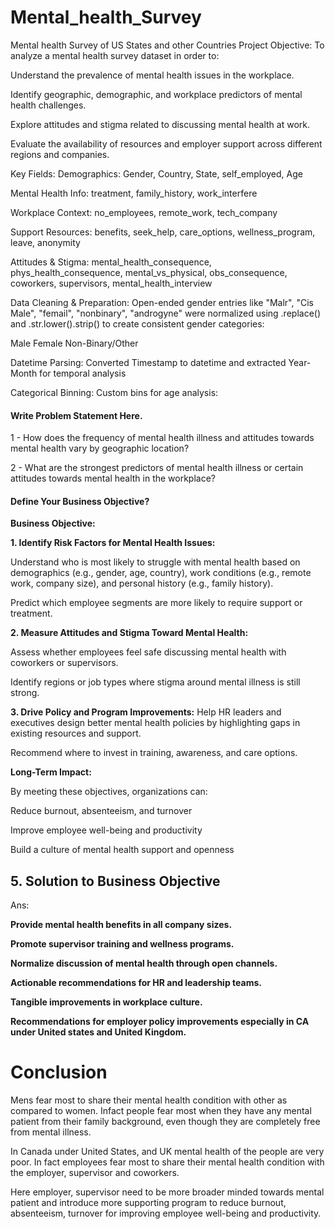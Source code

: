 # Mental_health_Survey
Mental health Survey of US States and other Countries
Project Objective:
To analyze a mental health survey dataset in order to:

Understand the prevalence of mental health issues in the workplace.

Identify geographic, demographic, and workplace predictors of mental health challenges.

Explore attitudes and stigma related to discussing mental health at work.

Evaluate the availability of resources and employer support across different regions and companies.

Key Fields:
Demographics: Gender, Country, State, self_employed, Age

Mental Health Info: treatment, family_history, work_interfere

Workplace Context: no_employees, remote_work, tech_company

Support Resources: benefits, seek_help, care_options, wellness_program, leave, anonymity

Attitudes & Stigma: mental_health_consequence, phys_health_consequence, mental_vs_physical, obs_consequence, coworkers, supervisors, mental_health_interview

Data Cleaning & Preparation:
Open-ended gender entries like "Malr", "Cis Male", "femail", "nonbinary", "androgyne" were normalized using .replace() and .str.lower().strip() to create consistent gender categories:

Male Female Non-Binary/Other

Datetime Parsing:
Converted Timestamp to datetime and extracted Year-Month for temporal analysis

Categorical Binning:
Custom bins for age analysis:

#### **Write Problem Statement Here.** #### 

1 - How does the frequency of mental health illness and attitudes towards mental health vary by geographic location?

2 - What are the strongest predictors of mental health illness or certain attitudes towards mental health in the workplace?

#### **Define Your Business Objective?**


**Business Objective:**

**1. Identify Risk Factors for Mental Health Issues:**

Understand who is most likely to struggle with mental health based on demographics (e.g., gender, age, country), work conditions (e.g., remote work, company size), and personal history (e.g., family history).

Predict which employee segments are more likely to require support or treatment.

**2. Measure Attitudes and Stigma Toward Mental Health:**

Assess whether employees feel safe discussing mental health with coworkers or supervisors.

Identify regions or job types where stigma around mental illness is still strong.

**3. Drive Policy and Program Improvements:**
Help HR leaders and executives design better mental health policies by highlighting gaps in existing resources and support.

Recommend where to invest in training, awareness, and care options.


**Long-Term Impact:**

By meeting these objectives, organizations can:

Reduce burnout, absenteeism, and turnover

Improve employee well-being and productivity

Build a culture of mental health support and openness

## **5. Solution to Business Objective**


Ans:

**Provide mental health benefits in all company sizes.**

**Promote supervisor training and wellness programs.**

**Normalize discussion of mental health through open channels.**

**Actionable recommendations for HR and leadership teams.**

**Tangible improvements in workplace culture.**

**Recommendations for employer policy improvements especially in CA under United states and United Kingdom.**


# **Conclusion**

Mens fear most to share their mental health condition with other as compared to women. Infact people fear most when they have any mental patient from their family background, even though they are completely free from mental illness.

In Canada under United States, and UK mental health of the people are very poor. In fact employees fear most to share their mental health condition with the employer, supervisor and coworkers.

Here employer, supervisor need to be more broader minded towards mental patient and introduce more supporting program to reduce burnout, absenteeism,  turnover for improving employee well-being and productivity.




